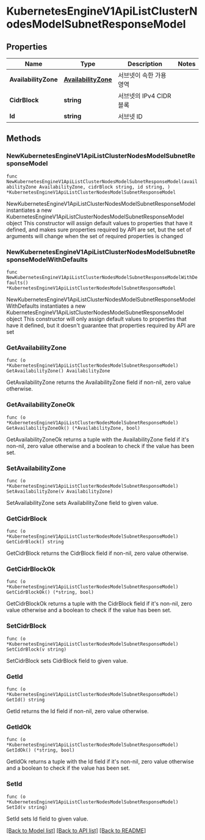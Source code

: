 # KubernetesEngineV1ApiListClusterNodesModelSubnetResponseModel

## Properties

Name | Type | Description | Notes
------------ | ------------- | ------------- | -------------
**AvailabilityZone** | [**AvailabilityZone**](AvailabilityZone.md) | 서브넷이 속한 가용 영역 | 
**CidrBlock** | **string** | 서브넷의 IPv4 CIDR 블록 | 
**Id** | **string** | 서브넷 ID | 

## Methods

### NewKubernetesEngineV1ApiListClusterNodesModelSubnetResponseModel

`func NewKubernetesEngineV1ApiListClusterNodesModelSubnetResponseModel(availabilityZone AvailabilityZone, cidrBlock string, id string, ) *KubernetesEngineV1ApiListClusterNodesModelSubnetResponseModel`

NewKubernetesEngineV1ApiListClusterNodesModelSubnetResponseModel instantiates a new KubernetesEngineV1ApiListClusterNodesModelSubnetResponseModel object
This constructor will assign default values to properties that have it defined,
and makes sure properties required by API are set, but the set of arguments
will change when the set of required properties is changed

### NewKubernetesEngineV1ApiListClusterNodesModelSubnetResponseModelWithDefaults

`func NewKubernetesEngineV1ApiListClusterNodesModelSubnetResponseModelWithDefaults() *KubernetesEngineV1ApiListClusterNodesModelSubnetResponseModel`

NewKubernetesEngineV1ApiListClusterNodesModelSubnetResponseModelWithDefaults instantiates a new KubernetesEngineV1ApiListClusterNodesModelSubnetResponseModel object
This constructor will only assign default values to properties that have it defined,
but it doesn't guarantee that properties required by API are set

### GetAvailabilityZone

`func (o *KubernetesEngineV1ApiListClusterNodesModelSubnetResponseModel) GetAvailabilityZone() AvailabilityZone`

GetAvailabilityZone returns the AvailabilityZone field if non-nil, zero value otherwise.

### GetAvailabilityZoneOk

`func (o *KubernetesEngineV1ApiListClusterNodesModelSubnetResponseModel) GetAvailabilityZoneOk() (*AvailabilityZone, bool)`

GetAvailabilityZoneOk returns a tuple with the AvailabilityZone field if it's non-nil, zero value otherwise
and a boolean to check if the value has been set.

### SetAvailabilityZone

`func (o *KubernetesEngineV1ApiListClusterNodesModelSubnetResponseModel) SetAvailabilityZone(v AvailabilityZone)`

SetAvailabilityZone sets AvailabilityZone field to given value.


### GetCidrBlock

`func (o *KubernetesEngineV1ApiListClusterNodesModelSubnetResponseModel) GetCidrBlock() string`

GetCidrBlock returns the CidrBlock field if non-nil, zero value otherwise.

### GetCidrBlockOk

`func (o *KubernetesEngineV1ApiListClusterNodesModelSubnetResponseModel) GetCidrBlockOk() (*string, bool)`

GetCidrBlockOk returns a tuple with the CidrBlock field if it's non-nil, zero value otherwise
and a boolean to check if the value has been set.

### SetCidrBlock

`func (o *KubernetesEngineV1ApiListClusterNodesModelSubnetResponseModel) SetCidrBlock(v string)`

SetCidrBlock sets CidrBlock field to given value.


### GetId

`func (o *KubernetesEngineV1ApiListClusterNodesModelSubnetResponseModel) GetId() string`

GetId returns the Id field if non-nil, zero value otherwise.

### GetIdOk

`func (o *KubernetesEngineV1ApiListClusterNodesModelSubnetResponseModel) GetIdOk() (*string, bool)`

GetIdOk returns a tuple with the Id field if it's non-nil, zero value otherwise
and a boolean to check if the value has been set.

### SetId

`func (o *KubernetesEngineV1ApiListClusterNodesModelSubnetResponseModel) SetId(v string)`

SetId sets Id field to given value.



[[Back to Model list]](../README.md#documentation-for-models) [[Back to API list]](../README.md#documentation-for-api-endpoints) [[Back to README]](../README.md)


